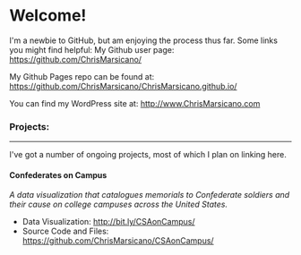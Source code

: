 # Welcome!

I'm a newbie to GitHub, but am enjoying the process thus far. Some links you might find helpful:
My Github user page:
https://github.com/ChrisMarsicano/

My Github Pages repo can be found at:
https://github.com/ChrisMarsicano/ChrisMarsicano.github.io/

You can find my WordPress site at:
http://www.ChrisMarsicano.com

### Projects:
---

I've got a number of ongoing projects, most of which I plan on linking here.

#### Confederates on Campus

*A data visualization that catalogues memorials to Confederate soldiers and their cause on college campuses across the United States.*

* Data Visualization: http://bit.ly/CSAonCampus/
* Source Code and Files: https://github.com/ChrisMarsicano/CSAonCampus/
